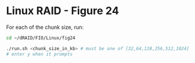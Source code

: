# Linux RAID - Figure 24

For each of the chunk size, run:
```Bash
cd ~/dRAID/FIO/Linux/fig24

./run.sh <chunk_size_in_kb> # must be one of [32,64,128,256,512,1024]
# enter y when it prompts

```